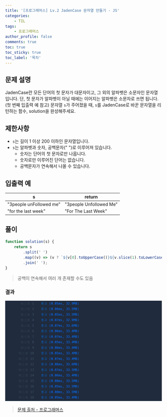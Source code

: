 ```yaml
---
title: '[프로그래머스] Lv.2 JadenCase 문자열 만들기 - JS'
categories:
    - TIL
tags:
    - 프로그래머스
author_profile: false
comments: true
toc: true
toc_sticky: true
toc_label: '목차'
---
```


## 문제 설명

JadenCase란 모든 단어의 첫 문자가 대문자이고, 그 외의 알파벳은 소문자인 문자열입니다. 단, 첫 문자가 알파벳이 아닐 때에는 이어지는 알파벳은 소문자로 쓰면 됩니다. (첫 번째 입출력 예 참고)
문자열 `s`가 주어졌을 때, `s`를 JadenCase로 바꾼 문자열을 리턴하는 함수, solution을 완성해주세요.

## 제한사항

-   `s`는 길이 1 이상 200 이하인 문자열입니다.
-   `s`는 알파벳과 숫자, 공백문자(" ")로 이루어져 있습니다.
    -   숫자는 단어의 첫 문자로만 나옵니다.
    -   숫자로만 이루어진 단어는 없습니다.
    -   공백문자가 연속해서 나올 수 있습니다.

## 입출력 예

| s                       | return                  |
| ----------------------- | ----------------------- |
| "3people unFollowed me" | "3people Unfollowed Me" |
| "for the last week"     | "For The Last Week"     |

## 풀이

```javascript
function solution(s) {
    return s
        .split(' ')
        .map((v) => (v ? `${v[0].toUpperCase()}${v.slice(1).toLowerCase()}` : ''))
        .join(' ');
}
```

> 공백이 연속해서 여러 개 존재할 수도 있음

### 결과

![result1](/assets/images/2023/09/27/algorithm-79-result1.png)

> [문제 출처 - 프로그래머스](https://school.programmers.co.kr/learn/courses/30/lessons/12951)
